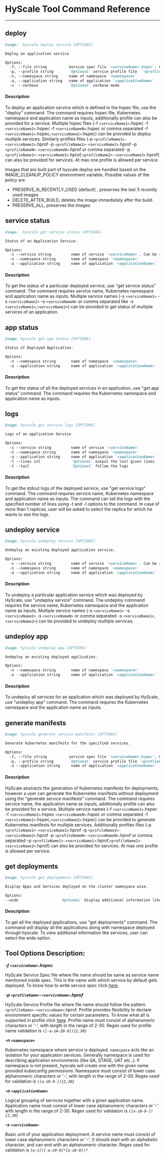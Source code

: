# HyScale Tool Command Reference

---

## deploy

```markdown
Usage:  hyscale deploy service [OPTIONS] 

Deploy an application service

Options:
  -f, --file string          Service spec file `<serviceName>.hspec`. Can be repeated for multiple service deployment.
  -p, --profile string       `Optional` service profile file  `<profileName>-<serviceName>.hprof`. Can be repeated for different services.
  -n, --namespace string     name of namespace `<namespace>`
  -a, --application string   name of application `<applicationName>`
  -v  --verbose              `Optional` verbose mode
```

#### Description

To deploy an application service which is defined in the hspec file, use the "deploy" command. The command requires hspec file, Kubernetes namespace and application name as inputs, additionally profile can also be provided for a service.  Multiple hspec files (-f `<serviceName1>`.hspec -f `<serviceName2>`.hspec -f `<serviceNameN>`.hspec or comma separated -f `<serviceName1>`.hspec,`<serviceName2>`.hspec) can be provided to deploy multiple services. Similarly profiles files (-p `<profileName1>-<serviceName1>`.hprof -p `<profileName2>-<serviceName2>`.hprof -p `<profileNameN>-<serviceNameN>`.hprof or comma separated -p `<profileName1>-<serviceName1>`.hprof,`<profileName2>-<serviceName2>`.hprof) can also be provided for services. At max one profile is allowed per service.

Images that are built part of hyscale deploy are handled based on the IMAGE_CLEANUP_POLICY environment variable. Possible values of the policy are 
* PRESERVE_N_RECENTLY_USED (default) , preserves the last 3 recently used images
* DELETE_AFTER_BUILD, deletes the image immediately after the build.
* PRESERVE_ALL, preserves the images


## service status

```markdown
Usage:  hyscale get service status [OPTIONS]

Status of an Application Service.

Options:
  -s --service string         name of service `<serviceName>`. Can be repeated for multiple services.
  -n --namespace string       name of namespace `<namespace>`
  -a --application string     name of application `<applicationName>`   
```

#### Description

To get the status of a particular deployed service, use "get service status" command. The command requires service name, Kubernetes namespace and application name as inputs.  Multiple service names (-s `<serviceName1>` -s `<serviceName2>` -s `<serviceNameN>` or comma separated like -s `<serviceName1>`,`<serviceName2>`)  can be provided to get status of multiple services of an application.

## app status

```markdown
Usage: hyscale get app status [OPTIONS]

Status of Deployed Application.

Options:
  -n --namespace string       name of namespace `<namespace>`
  -a --application string     name of application `<applicationName>`
```

#### Description

To get the status of all the deployed services in an application, use "get app status" command. The command requires the Kubernetes namespace and application name as inputs.

## logs

```markdown
Usage: hyscale get service logs [OPTIONS]

Logs of an application Service

Options:
  -s --service string         name of service `<serviceName>`
  -n --namespace string       name of namespace `<namespace>`
  -a --application string     name of application `<applicationName>`
  -l --lines int              `Optional` output the last given lines
  -t --tail                   `Optional` follow the logs
```

#### Description

To get the stdout logs of the deployed service, use "get service logs" command. The command requires service name, Kubernetes namespace and application name as inputs. The command can tail the logs with the specified number of lines using -t and -l options to the command. In case of more than 1 replicas, user will be asked to select the replica for which he wants to see the logs.

## undeploy service

```markdown
Usage: hyscale undeploy service [OPTIONS]   

Undeploy an existing deployed application service.

Options: 
  -s --service string         name of service `<serviceName>`. Can be repeated for multiple services.
  -n --namespace string       name of namespace `<namespace>`
  -a --application string     name of application `<applicationName>`
```

#### Description

To undeploy a particular application service which was deployed by HyScale, use "undeploy service" command. The undeploy command requires the service name, Kubernetes namespace and the application name as inputs. Multiple service names (-s `<serviceName1>` -s `<serviceName2>` -s `<serviceNameN>` or comma separated -s `<serviceName1>`,`<serviceName2>`) can be provided to undeploy multiple services.

## undeploy app

```markdown
Usage: hyscale undeploy app [OPTIONS]

Undeploy an existing deployed application.

Options:
  -n --namespace string       name of namespace `<namespace>`
  -a --application string     name of application `<applicationName>`
```

#### Description

To undeploy all services  for an application which was deployed by HyScale, use "undeploy app" command. The command requires the Kubernetes namespace and the application name as inputs.

## generate manifests

```markdown
Usage: hyscale generate service manifests [OPTIONS]

Generate kubernetes manifests for the specified services.

Options:
  -f, --file string          service spec file `<serviceName>.hspec`. Can be repeated for multiple service specifications.
  -p, --profile string       `Optional` service profile file `<profileName>-<serviceName>.hprof`. Can be repeated for different services.
  -a --application string     name of application `<applicationName>`
```
#### Description

HyScale abstracts the generation of Kubernetes manifests for deployments, however a user can generate the Kubernetes manifests without deployment using the "generate service manifests" command. The command requires service name, the application name as inputs, additionally profile can also be provided for a service. Multiple service names (-f `<serviceName1>`.hspec -f `<serviceName2>`.hspec `<serviceNameN>`.hspec or comma separated -f `<serviceName1>`.hspec,`<serviceName2>`.hspec) can be provided to generate Kubernetes manifests for multiple services. Additionally profiles files (-p `<profileName1>-<serviceName1>`.hprof -p `<profileName2>-<serviceName2>`.hprof -p `<profileNameN>-<serviceNameN>`.hprof or comma separated -p `<profileName1>-<serviceName1>`.hprof,`<profileName2>-<serviceName2>`.hprof) can also be provided for services. At max one profile is allowed per service.

## get deployments

```markdown
Usage: hyscale get deployments [OPTIONS]

Display Apps and Services deployed on the cluster namespace wise.

Options:
--wide                   `Optional` display additional information like services
```
#### Description

To get all the deployed applications, use "get deployments" command. The command will display all the applications along with namespace deployed through hyscale. To view additional information like services, user can select the wide option.

## Tool Options Description:

**_-f `<serviceName>`.hspec_**

HyScale Service Spec file where file name should be same as service name mentioned inside spec. This is the name with which service by default gets deployed. To know how to write service spec click [here](https://github.com/hyscale/hspec/blob/master/docs/hyscale-spec-reference.md).

**_-p `<profileName>-<serviceName>`.hprof_**

HyScale Service Profile file where file name should follow the pattern `<profileName>-<serviceName>`.hprof. Profile provides flexibility to declare environment specific values for certain parameters. To know what all is supported in profile click [here](https://github.com/hyscale/hspec/blob/master/docs/hyscale-spec-reference.md#Profile-Files). 
Profile name must consist of alphanumeric characters or '-', with length in the range of 2-30. Regex used for profile name validation is *`([-a-zA-Z0-9]){2,30}`*

**_-n `<namespace>`_**

Kubernetes namespace where service is deployed. `namespace` acts like an isolation for your application services. Generally namespace is used for describing application environments (like QA, STAGE, UAT etc..). If namespace is not present, hyscale will create one with the given name provided kubeconfig permissions.
Namespace must consist of lower case alphanumeric characters or '-', with length in the range of 2-30. Regex used for validation is *`([a-z0-9-]){2,30}`*

**_-a `<applicationName>`_**    

Logical grouping of services together with a given application name. 
Application name must consist of lower case alphanumeric characters or '-' with length in the range of  2-30. Regex used for validation is
*`([a-z0-9-]){2,30}`* 

**_-s `<serviceName>`_**

Basic unit of your application deployment. 
A service name must consist of lower case alphanumeric characters or '-', it should start with an alphabetic character, and can end with an alphanumeric character. Regex used for validation is
*`[a-z]([-a-z0-9]*[a-z0-9])?`*   
